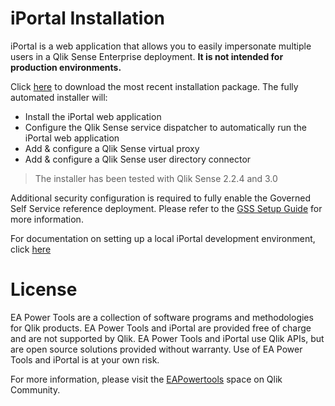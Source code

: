 # iPortal Installation 

iPortal is a web application that allows you to easily impersonate multiple users in a Qlik Sense Enterprise deployment.  **It is not intended for production environments.**

Click [here](https://github.com/eapowertools/iPortal/releases/download/Latest/iPortal_Setup.exe) to download the most recent installation package.  The fully automated installer will:  

* Install the iPortal web application 
* Configure the Qlik Sense service dispatcher to automatically run the iPortal web application
* Add & configure a Qlik Sense virtual proxy 
* Add & configure a Qlik Sense user directory connector 

> The installer has been tested with Qlik Sense 2.2.4 and 3.0

Additional security configuration is required to fully enable the Governed Self Service reference deployment.  Please refer to the [GSS Setup Guide](docs/gss_setup_guide.md) for more information.

For documentation on setting up a local iPortal development environment, click [here](docs/dev_env_setup_guide.md)

# License

EA Power Tools are a collection of software programs and methodologies for Qlik products.  EA Power Tools and iPortal are provided free of charge and are not supported by Qlik.  EA Power Tools  and iPortal use Qlik APIs, but are open source solutions provided without warranty.  Use of EA Power Tools and iPortal is at your own risk.

For more information, please visit the [EAPowertools](https://community.qlik.com/community/qlik-sense/ea-powertools) space on Qlik Community.
